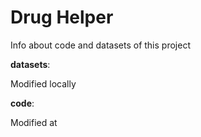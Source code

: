 # Drug Helper

Info about code and datasets of this project

**datasets**:


Modified locally

**code**:

Modified at 
